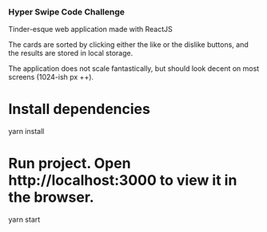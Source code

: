 ### Hyper Swipe Code Challenge

Tinder-esque web application made with ReactJS

The cards are sorted by clicking either the like or the dislike buttons,
and the results are stored in local storage.

The application does not scale fantastically, but should look decent on most screens (1024-ish px ++).

# Install dependencies 
yarn install

# Run project. Open http://localhost:3000 to view it in the browser.
yarn start

